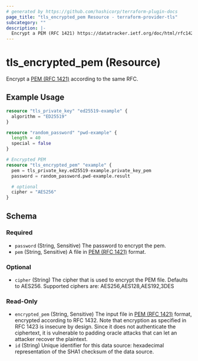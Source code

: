 ```yaml
---
# generated by https://github.com/hashicorp/terraform-plugin-docs
page_title: "tls_encrypted_pem Resource - terraform-provider-tls"
subcategory: ""
description: |-
  Encrypt a PEM (RFC 1421) https://datatracker.ietf.org/doc/html/rfc1421 according to the same RFC.
---
```


# tls_encrypted_pem (Resource)

Encrypt a [PEM (RFC 1421)](https://datatracker.ietf.org/doc/html/rfc1421) according to the same RFC.

## Example Usage

```terraform
resource "tls_private_key" "ed25519-example" {
  algorithm = "ED25519"
}

resource "random_password" "pwd-example" {
  length = 40
  special = false
}

# Encrypted PEM
resource "tls_encrypted_pem" "example" {
  pem = tls_private_key.ed25519-example.private_key_pem
  password = random_password.pwd-example.result

  # optional
  cipher = "AES256"
}
```

<!-- schema generated by tfplugindocs -->
## Schema

### Required

- `password` (String, Sensitive) The password to encrypt the pem.
- `pem` (String, Sensitive) A file in [PEM (RFC 1421)](https://datatracker.ietf.org/doc/html/rfc1421) format.

### Optional

- `cipher` (String) The cipher that is used to encrypt the PEM file. Defaults to AES256. Supported ciphers are: AES256,AES128,AES192,3DES

### Read-Only

- `encrypted_pem` (String, Sensitive) The input file in [PEM (RFC 1421)](https://datatracker.ietf.org/doc/html/rfc1421) format, encrypted according to RFC 1432. Note that encryption as specified in RFC 1423 is insecure by design. Since it does not authenticate the ciphertext, it is vulnerable to padding oracle attacks that can let an attacker recover the plaintext.
- `id` (String) Unique identifier for this data source: hexadecimal representation of the SHA1 checksum of the data source.



